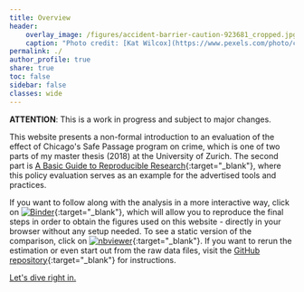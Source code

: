 ```yaml
---
title: Overview
header:
    overlay_image: /figures/accident-barrier-caution-923681_cropped.jpg
    caption: "Photo credit: [Kat Wilcox](https://www.pexels.com/photo/crime-scene-do-not-cross-signage-923681/)"
permalink: ./
author_profile: true
share: true
toc: false
sidebar: false
classes: wide
---
```

**ATTENTION**: This is a work in progress and subject to major changes.

This website presents a non-formal introduction to an evaluation of the effect of Chicago's Safe Passage program on crime, which is one of two parts of my master thesis (2018) at the University of Zurich. The second part is [A Basic Guide to Reproducible Research](https://binste.github.io/basic_reproducibility_guide/){:target="_blank"}, where this policy evaluation serves as an example for the advertised tools and practices.

If you want to follow along with the analysis in a more interactive way, click on [![Binder](https://mybinder.org/badge.svg)](https://mybinder.org/v2/gh/binste/chicago_safepassage_evaluation/master?filepath=notebooks%2F5_analysis%2F1.0-binste-analyze-crime-results-census-block-level.ipynb){:target="_blank"}, which will allow you to reproduce the final steps in order to obtain the figures used on this website - directly in your browser without any setup needed. To see a static version of the comparison, click on [![nbviewer](https://img.shields.io/badge/render-nbviewer-orange.svg)](https://nbviewer.jupyter.org/github/binste/chicago_safepassage_evaluation/blob/master/notebooks/5_analysis/1.0-binste-analyze-crime-results-census-block-level.ipynb){:target="_blank"}. If you want to rerun the estimation or even start out from the raw data files, visit the [GitHub repository](https://github.com/binste/chicago_safepassage_evaluation){:target="_blank"} for instructions.

[Let's dive right in.](./introduction.md)